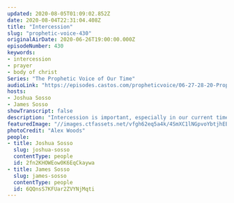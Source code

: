```yaml
---
updated: 2020-08-05T01:09:02.852Z
date: 2020-08-04T22:31:04.408Z
title: "Intercession"
slug: "prophetic-voice-430"
originalAirDate: 2020-06-26T19:00:00.000Z
episodeNumber: 430
keywords:
- intercession
- prayer
- body of christ
Series: "The Prophetic Voice of Our Time"
audioLink: "https://episodes.castos.com/propheticvoice/06-27-28-20-Prophetic-Voice-of-our-Time-[mixdown]-01.mp3"
hosts:
- Joshua Sosso
- James Sosso
showTranscript: false
description: "Intercession is important, especially in our current times. It is our job to intercede on behalf of what God reveals to us. We must continue to pray and intercede on behalf of this country and those in it."
featuredImage: "//images.ctfassets.net/vfgh62eq5a4k/4SmXC1lNGpvoYbtjhEBOeA/2efbfcd273e90d68d8371929d68f05d0/alex-woods-pZVi92S-ZMs-unsplash__1_.jpg"
photoCredit: "Alex Woods"
people:
- title: Joshua Sosso
  slug: joshua-sosso
  contentType: people
  id: 2fn2KHOWEow0K6EqCkaywa
- title: James Sosso
  slug: james-sosso
  contentType: people
  id: 6QQnsS7KFUar2ZVYNjMqti
---
```


